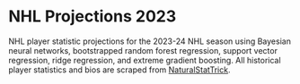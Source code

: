 # NHL Projections 2023
NHL player statistic projections for the 2023-24 NHL season using Bayesian neural networks, bootstrapped random forest regression, support vector regression, ridge regression, and extreme gradient boosting. All historical player statistics and bios are scraped from [NaturalStatTrick](https://www.naturalstattrick.com "NST Homepage").
